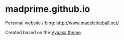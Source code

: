 # madprime.github.io

Personal website / blog: http://www.madeleineball.net/

Created based on the [Vyaasa theme](https://github.com/sharu725/vyaasa).
